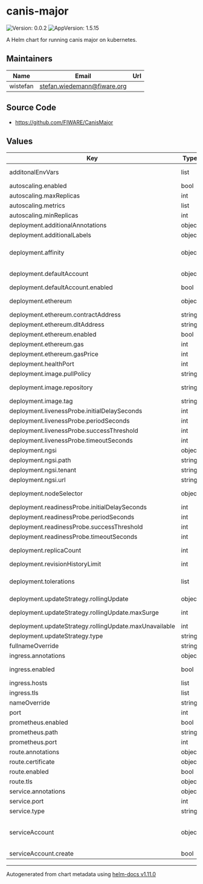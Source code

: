 # canis-major

![Version: 0.0.2](https://img.shields.io/badge/Version-0.0.2-informational?style=flat-square) ![AppVersion: 1.5.15](https://img.shields.io/badge/AppVersion-1.5.15-informational?style=flat-square)

A Helm chart for running canis major on kubernetes.

## Maintainers

| Name | Email | Url |
| ---- | ------ | --- |
| wistefan | <stefan.wiedemann@fiware.org> |  |

## Source Code

* <https://github.com/FIWARE/CanisMajor>

## Values

| Key | Type | Default | Description |
|-----|------|---------|-------------|
| additonalEnvVars | list | `[]` | a list of additional env vars to be set, check the canis-major docu for all available options |
| autoscaling.enabled | bool | `false` |  |
| autoscaling.maxReplicas | int | `10` | maximum number of running pods |
| autoscaling.metrics | list | `[]` | metrics to react on |
| autoscaling.minReplicas | int | `1` | minimum number of running pods |
| deployment.additionalAnnotations | object | `{}` | additional annotations for the deployment, if required |
| deployment.additionalLabels | object | `{}` | additional labels for the deployment, if required |
| deployment.affinity | object | `{}` | affinity template ref: https://kubernetes.io/docs/concepts/configuration/assign-pod-node/#affinity-and-anti-affinity |
| deployment.defaultAccount | object | `{"enabled":true}` | configuration for the default account to be used in case no wallet information is provided |
| deployment.defaultAccount.enabled | bool | `true` | should a default account be used |
| deployment.ethereum | object | `{"contractAddress":"0x476059cd57800db8eb88f67c2aa38a6fcf8251e0","dltAddress":"http://15.236.0.91:22000","enabled":true,"gas":3000000,"gasPrice":0}` | configuration to be used when connecting with an ethereum compatible blockchain |
| deployment.ethereum.contractAddress | string | `"0x476059cd57800db8eb88f67c2aa38a6fcf8251e0"` | address of the contract to be used |
| deployment.ethereum.dltAddress | string | `"http://15.236.0.91:22000"` | address of a blockchain node |
| deployment.ethereum.enabled | bool | `true` | should canis-major connect to an ethereum blockchain |
| deployment.ethereum.gas | int | `3000000` | gas to be used for the transactions |
| deployment.ethereum.gasPrice | int | `0` | price of the gas |
| deployment.healthPort | int | `9090` | port to request health information at |
| deployment.image.pullPolicy | string | `"IfNotPresent"` | specification of the image pull policy |
| deployment.image.repository | string | `"quay.io/fiware/canis-major"` | canis-major image name ref: https://quay.io/repository/fiware/canis-major |
| deployment.image.tag | string | `"1.5.15"` | tag of the image to be used |
| deployment.livenessProbe.initialDelaySeconds | int | `30` |  |
| deployment.livenessProbe.periodSeconds | int | `10` |  |
| deployment.livenessProbe.successThreshold | int | `1` |  |
| deployment.livenessProbe.timeoutSeconds | int | `30` |  |
| deployment.ngsi | object | `{"path":"ngsi-ld/v1","tenant":"default","url":"http://ngsi-ld-broker:1026"}` | configuration for connecting the ngsi-ld api |
| deployment.ngsi.path | string | `"ngsi-ld/v1"` | path to be used as base |
| deployment.ngsi.tenant | string | `"default"` | tenant to be used with the api |
| deployment.ngsi.url | string | `"http://ngsi-ld-broker:1026"` | url that ngsi-ld is available at |
| deployment.nodeSelector | object | `{}` | selector template ref: https://kubernetes.io/docs/user-guide/node-selection/ |
| deployment.readinessProbe.initialDelaySeconds | int | `31` |  |
| deployment.readinessProbe.periodSeconds | int | `10` |  |
| deployment.readinessProbe.successThreshold | int | `1` |  |
| deployment.readinessProbe.timeoutSeconds | int | `30` |  |
| deployment.replicaCount | int | `1` | initial number of target replications, can be different if autoscaling is enabled |
| deployment.revisionHistoryLimit | int | `3` | number of old replicas to be retained |
| deployment.tolerations | list | `[]` | tolerations template ref: ref: https://kubernetes.io/docs/concepts/configuration/taint-and-toleration/ |
| deployment.updateStrategy.rollingUpdate | object | `{"maxSurge":1,"maxUnavailable":0}` | new pods will be added gradually |
| deployment.updateStrategy.rollingUpdate.maxSurge | int | `1` | number of pods that can be created above the desired amount while updating |
| deployment.updateStrategy.rollingUpdate.maxUnavailable | int | `0` | number of pods that can be unavailable while updating |
| deployment.updateStrategy.type | string | `"RollingUpdate"` | type of the update |
| fullnameOverride | string | `""` | option to override the fullname config in the _helpers.tpl |
| ingress.annotations | object | `{}` | annotations to be added to the ingress |
| ingress.enabled | bool | `false` | should there be an ingress to connect canis-major with the public internet |
| ingress.hosts | list | `[]` | all hosts to be provided |
| ingress.tls | list | `[]` | configure the ingress' tls |
| nameOverride | string | `""` | option to override the name config in the _helpers.tpl |
| port | int | `8080` | port that the canis-major container uses |
| prometheus.enabled | bool | `true` | should prometheus scrape be enabled |
| prometheus.path | string | `"/prometheus"` | path for prometheus scrape |
| prometheus.port | int | `9090` | port prometheus scrape is available at |
| route.annotations | object | `{}` | annotations to be added to the route |
| route.certificate | object | `{}` |  |
| route.enabled | bool | `false` |  |
| route.tls | object | `{}` | tls configuration for the route |
| service.annotations | object | `{}` | additional annotations, if required |
| service.port | int | `8080` | port to be used by the service |
| service.type | string | `"ClusterIP"` | service type |
| serviceAccount | object | `{"create":false}` | if a canis-major specific service account should be used, it can be configured here ref: https://kubernetes.io/docs/tasks/configure-pod-container/configure-service-account/ |
| serviceAccount.create | bool | `false` | specifies if the account should be created |

----------------------------------------------
Autogenerated from chart metadata using [helm-docs v1.11.0](https://github.com/norwoodj/helm-docs/releases/v1.11.0)
